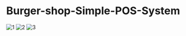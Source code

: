 # Burger-shop-Simple-POS-System



![1](https://github.com/Yasith8/Burger-shop-Simple-POS-System/assets/90121062/d8e93e1f-53de-4e14-9085-35f0f9809f97)
![2](https://github.com/Yasith8/Burger-shop-Simple-POS-System/assets/90121062/143c87f2-81f5-466a-8a1c-4e4b5c7a6ffc)
![3](https://github.com/Yasith8/Burger-shop-Simple-POS-System/assets/90121062/76d112bc-d30f-41f7-871f-62dcc2ba58df)
